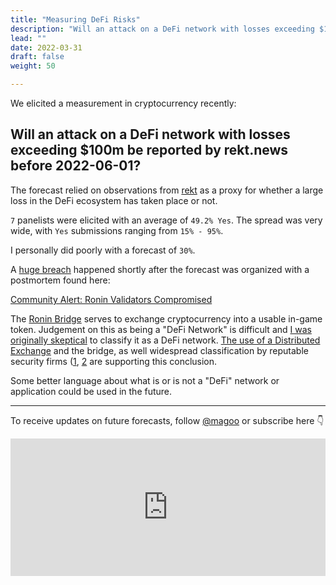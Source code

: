 ```yaml
---
title: "Measuring DeFi Risks"
description: "Will an attack on a DeFi network with losses exceeding $100m be reported by rekt.news before 2022-06-01?"
lead: ""
date: 2022-03-31
draft: false
weight: 50

---
```


We elicited a measurement in cryptocurrency recently:

## Will an attack on a DeFi network with losses exceeding $100m be reported by rekt.news before 2022-06-01?

The forecast relied on observations from [rekt](https://rekt.news/) as a proxy for whether a large loss in the DeFi ecosystem has taken place or not.

`7` panelists were elicited with an average of `49.2% Yes`. The spread was very wide, with `Yes` submissions ranging from `15% - 95%`.

I personally did poorly with a forecast of `30%`.

A [huge breach](https://rekt.news/ronin-rekt/) happened shortly after the forecast was organized with a postmortem found here:

[Community Alert: Ronin Validators Compromised](https://roninblockchain.substack.com/p/community-alert-ronin-validators?s=r)

The [Ronin Bridge](https://www.youtube.com/watch?v=cGLnULpBtC4) serves to exchange cryptocurrency into a usable in-game token. Judgement on this as being a "DeFi Network" is difficult and [I was originally skeptical](https://twitter.com/Magoo/status/1508945512761753602) to classify it as a DeFi network. [The use of a Distributed Exchange](https://twitter.com/chainalysis/status/1508871975300739082) and the bridge, as well widespread classification by reputable security firms ([1](https://twitter.com/chainalysis/status/1508871975300739082), [2](https://www.elliptic.co/blog/540-million-stolen-from-the-ronin-defi-bridge?utm_campaign=Ronin%20hack&utm_content=202787739&utm_medium=social&utm_source=linkedin&hss_channel=lcp-5027267) are supporting this conclusion.

Some better language about what is or is not a "DeFi" network or application could be used in the future.

***

To receive updates on future forecasts, follow [@magoo](https://www.twitter.com/magoo) or subscribe here 👇

<iframe
scrolling="no"
style="width:100%!important;height:220px;border:0px #ccc solid !important"
src="https://buttondown.email/risk?as_embed=true"
></iframe><br /><br />
